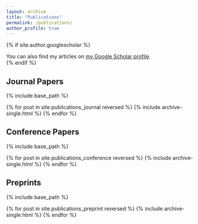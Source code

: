 ```yaml
---
layout: archive
title: "Publications"
permalink: /publications/
author_profile: true
---
```


{% if site.author.googlescholar %}
  <div class="wordwrap">You can also find my articles on <a href="{{site.author.googlescholar}}">my Google Scholar profile</a>.</div>
{% endif %}

<h2>Journal Papers</h2>


{% include base_path %}

{% for post in site.publications_journal reversed %}
  {% include archive-single.html %}
{% endfor %}


<h2>Conference Papers</h2>


{% include base_path %}

{% for post in site.publications_conference reversed %}
  {% include archive-single.html %}
{% endfor %}

<h2>Preprints</h2>

{% include base_path %}

{% for post in site.publications_preprint reversed %}
  {% include archive-single.html %}
{% endfor %}
